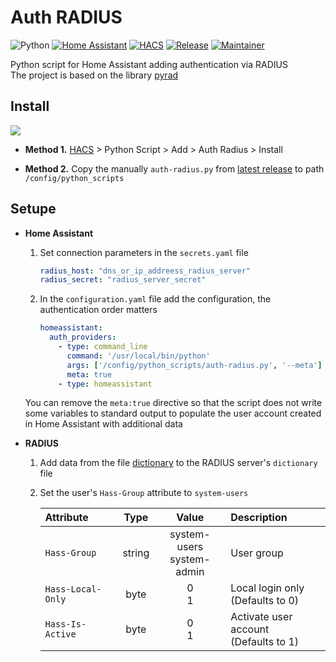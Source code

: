 # Auth RADIUS
![Python](https://img.shields.io/badge/python-3670A0?style=for-the-badge&logo=python&logoColor=ffdd54)
[![Home Assistant](https://img.shields.io/badge/home%20assistant-%2341BDF5.svg?style=for-the-badge&logo=home-assistant&logoColor=white)](https://www.home-assistant.io)
[![HACS](https://img.shields.io/badge/HACS-Custom-41BDF5.svg?style=for-the-badge)](https://hacs.xyz)
[![Release](https://img.shields.io/github/release/Losenmann/auth-radius/all.svg?style=for-the-badge)](https://github.com/Losenmann/auth-radius/releases)
[![Maintainer](https://img.shields.io/badge/MAINTAINER-%40Losenmann-red?style=for-the-badge)](https://github.com/Losenmann)

Python script for Home Assistant adding authentication via RADIUS\
The project is based on the library [pyrad](https://github.com/pyradius/pyrad.git)

## Install
[![](https://my.home-assistant.io/badges/hacs_repository.svg)](https://my.home-assistant.io/redirect/hacs_repository/?owner=losenmann&repository=auth-radius&category=python_script)

- **Method 1.** [HACS](https://hacs.xyz) > Python Script > Add > Auth Radius > Install

- **Method 2.** Copy the manually  `auth-radius.py` from [latest release](https://github.com/Losenmann/auth-radius/releases/latest) to path `/config/python_scripts`

## Setupe
- **Home Assistant**
   1. Set connection parameters in the `secrets.yaml` file
      ```yaml
      radius_host: "dns_or_ip_addreess_radius_server"
      radius_secret: "radius_server_secret"
      ```
   2. In the `configuration.yaml` file add the configuration, the authentication order matters
      ```yaml
      homeassistant:
        auth_providers:
          - type: command_line
            command: '/usr/local/bin/python'
            args: ['/config/python_scripts/auth-radius.py', '--meta']
            meta: true
          - type: homeassistant
      ```
   You can remove the `meta:true` directive so that the script does not write some variables to standard output to populate the user account created in Home Assistant with additional data

- **RADIUS**
   1. Add data from the file [dictionary](./dictionary) to the RADIUS server's `dictionary` file
   2. Set the user's `Hass-Group` attribute to `system-users`

      | Attribute | Type | Value | Description |
      | :-- | :--: | :-----: | :---------- |
      | `Hass-Group` | string | system-users <br> system-admin | User group |
      | `Hass-Local-Only` | byte | 0 <br> 1 | Local login only <br> (Defaults to 0) |
      | `Hass-Is-Active` | byte  | 0 <br> 1 | Activate user account <br> (Defaults to 1) |
